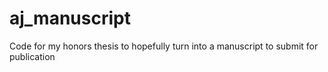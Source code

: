# aj_manuscript
Code for my honors thesis to hopefully turn into a manuscript to submit for publication
